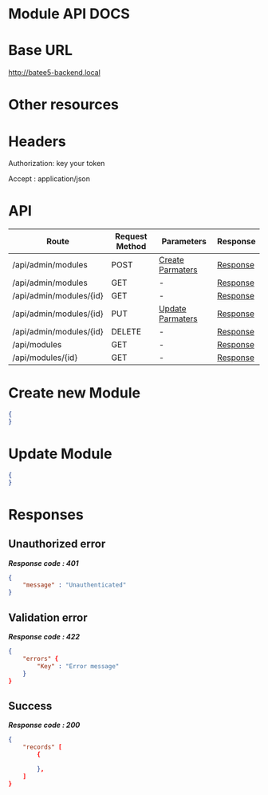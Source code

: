 # Module API DOCS

# Base URL
http://batee5-backend.local

# Other resources 

 
# Headers

Authorization: key your token

Accept : application/json

# API 

| Route                        | Request Method | Parameters | Response  |
| -----------                  | -----------    |----------- |---------- |
| /api/admin/modules            | POST           |  [Create Parmaters](#Create)|[Response](#Response)|
| /api/admin/modules | GET           |-|  [Response](#Response)         |
|/api/admin/modules/{id}         | GET           |  - |  [Response](#Response)         |
|/api/admin/modules/{id}        |PUT           |  [Update Parmaters](#Update)|[Response](#Response)     |
|/api/admin/modules/{id}        |DELETE           |  -|[Response](#Response)| 
|/api/modules        |GET           |-| [Response](#Response)|
|/api/modules/{id}        |GET           |-|[Response](#Response)|


# <a name="Create"> </a> Create new Module 

```json
{
} 
```

# <a name="Update"> </a> Update Module

```json
{
} 
```
# <a name="Response"> </a> Responses 

## Unauthorized error

__*Response code : 401*__
```json 
{
    "message" : "Unauthenticated"
}
```

## Validation error 
__*Response code : 422*__

```json 
{
    "errors" {
        "Key" : "Error message"
    }
}
```
## Success  
__*Response code : 200*__
```json 
{
    "records" [
        {

        },
    ]
}
```
